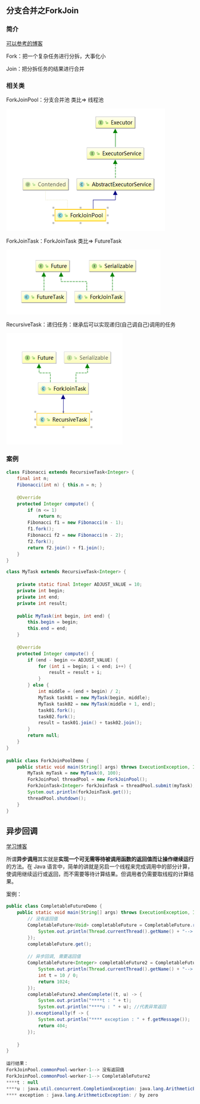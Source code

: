 















## 分支合并之ForkJoin

### 简介

[可以参考的博客](https://blog.csdn.net/tyrroo/article/details/81390202)

Fork：把一个复杂任务进行分拆，大事化小

Join：把分拆任务的结果进行合并



### 相关类

ForkJoinPool：分支合并池    类比=>   线程池

![image-20210117164918552](JUC.assets/image-20210117164918552.png)

ForkJoinTask：ForkJoinTask    类比=>   FutureTask

![image-20210117164946270](JUC.assets/image-20210117164946270.png)

RecursiveTask：递归任务：继承后可以实现递归(自己调自己)调用的任务

![image-20210117164958423](JUC.assets/image-20210117164958423.png)

### 案例

```java
class Fibonacci extends RecursiveTask<Integer> {
    final int n;
    Fibonacci(int n) { this.n = n; }

    @Override
    protected Integer compute() {
        if (n <= 1)
            return n;
        Fibonacci f1 = new Fibonacci(n - 1);
        f1.fork();
        Fibonacci f2 = new Fibonacci(n - 2);
        f2.fork();
        return f2.join() + f1.join();
    }
}
```





```java
class MyTask extends RecursiveTask<Integer> {

    private static final Integer ADJUST_VALUE = 10;
    private int begin;
    private int end;
    private int result;

    public MyTask(int begin, int end) {
        this.begin = begin;
        this.end = end;
    }

    @Override
    protected Integer compute() {
        if (end - begin <= ADJUST_VALUE) {
            for (int i = begin; i < end; i++) {
                result = result + i;
            }
        } else {
            int middle = (end + begin) / 2;
            MyTask task01 = new MyTask(begin, middle);
            MyTask task02 = new MyTask(middle + 1, end);
            task01.fork();
            task02.fork();
            result = task01.join() + task02.join();
        }
        return null;
    }
}

public class ForkJoinPoolDemo {
    public static void main(String[] args) throws ExecutionException, InterruptedException {
        MyTask myTask = new MyTask(0, 100);
        ForkJoinPool threadPool = new ForkJoinPool();
        ForkJoinTask<Integer> forkJoinTask = threadPool.submit(myTask);
        System.out.println(forkJoinTask.get());
        threadPool.shutdown();
    }
}
```





## 异步回调

[学习博客](https://www.cnblogs.com/cjsblog/p/9267163.html)

所谓**异步调用**其实就是**实现一个可无需等待被调用函数的返回值而让操作继续运行**的方法。在 Java 语言中，简单的讲就是另启一个线程来完成调用中的部分计算，使调用继续运行或返回，而不需要等待计算结果。但调用者仍需要取线程的计算结果。



案例：

```java
public class CompletableFutureDemo {
    public static void main(String[] args) throws ExecutionException, InterruptedException {
        // 没有返回值
        CompletableFuture<Void> completableFuture = CompletableFuture.runAsync(() -> {
            System.out.println(Thread.currentThread().getName() + "--> 没有返回值");
        });
        completableFuture.get();

        // 异步回调, 需要返回值
        CompletableFuture<Integer> completableFuture2 = CompletableFuture.supplyAsync(() -> {
            System.out.println(Thread.currentThread().getName() + "--> CompletableFuture2");
            int t = 10 / 0;
            return 1024;
        });
        completableFuture2.whenComplete((t, u) -> {
            System.out.println("****t : " + t);
            System.out.println("****u : " + u); //代表异常返回
        }).exceptionally(f -> {
            System.out.println("**** exception : " + f.getMessage());
            return 404;
        });

    }
}

运行结果：
ForkJoinPool.commonPool-worker-1--> 没有返回值
ForkJoinPool.commonPool-worker-1--> CompletableFuture2
****t : null
****u : java.util.concurrent.CompletionException: java.lang.ArithmeticException: / by zero
**** exception : java.lang.ArithmeticException: / by zero
```



